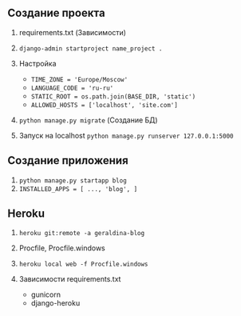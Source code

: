## Создание проекта
1. requirements.txt (Зависимости)
2. `django-admin startproject name_project .`
3. Настройка
  
    * `TIME_ZONE = 'Europe/Moscow'`
    * `LANGUAGE_CODE = 'ru-ru'`
    * `STATIC_ROOT = os.path.join(BASE_DIR, 'static')`
    * `ALLOWED_HOSTS = ['localhost', 'site.com']`

4. `python manage.py migrate` (Создание БД)
5. Запуск на localhost `python manage.py runserver 127.0.0.1:5000`
## Создание приложения
1. `python manage.py startapp blog`
2. `INSTALLED_APPS = [ ..., 'blog', ]`
## Heroku
1. `heroku git:remote -a geraldina-blog`
2. Procfile, Procfile.windows
3. `heroku local web -f Procfile.windows`
4. Зависимости requirements.txt

    * gunicorn
    * django-heroku
